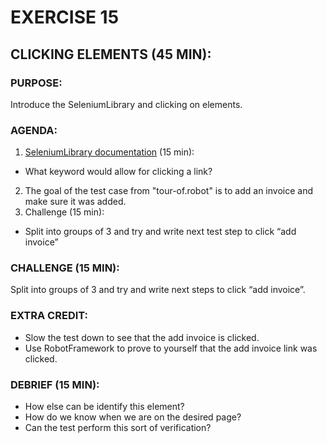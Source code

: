 # EXERCISE 15
## CLICKING ELEMENTS (45 MIN):
### PURPOSE:
Introduce the SeleniumLibrary and clicking on elements.

### AGENDA:
1. [SeleniumLibrary documentation](http://robotframework.org/SeleniumLibrary/SeleniumLibrary.html) (15 min):
  - What keyword would allow for clicking a link?
2. The goal of the test case from "tour-of.robot" is to add an invoice and make sure it was added.
3. Challenge (15 min):
  - Split into groups of 3 and try and write next test step to click “add invoice”

### CHALLENGE (15 MIN):
Split into groups of 3 and try and write next steps to click “add invoice”.

### EXTRA CREDIT:
- Slow the test down to see that the add invoice is clicked.
- Use RobotFramework to prove to yourself that the add invoice link was clicked.

### DEBRIEF (15 MIN):
- How else can be identify this element?
- How do we know when we are on the desired page?
- Can the test perform this sort of verification?
